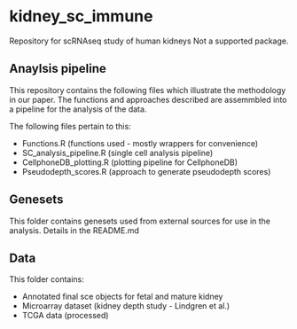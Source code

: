 # kidney_sc_immune
Repository for scRNAseq study of human kidneys
Not a supported package.

## Anaylsis pipeline

This repository contains the following files which illustrate the methodology in our paper.
The functions and approaches described are assemmbled into a pipeline for the analysis of the data.

The following files pertain to this:
* Functions.R (functions used - mostly wrappers for convenience)
* SC_analysis_pipeline.R (single cell analysis pipeline)
* CellphoneDB_plotting.R (plotting pipeline for CellphoneDB)
* Pseudodepth_scores.R (approach to generate pseudodepth scores)

## Genesets
This folder contains genesets used from external sources for use in the analysis. Details in the README.md

## Data
This folder contains:
* Annotated final sce objects for fetal and mature kidney
* Microarray dataset (kidney depth study - Lindgren et al.)
* TCGA data (processed)

